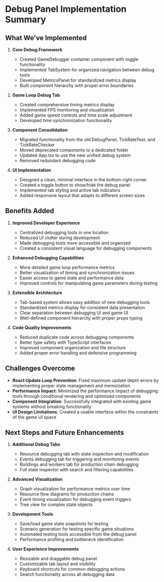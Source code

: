 # Debug Panel Implementation Summary

## What We've Implemented

1. **Core Debug Framework**
   - Created GameDebugger container component with toggle functionality
   - Implemented TabSystem for organized navigation between debug tools
   - Developed MetricsPanel for standardized metrics display
   - Built component hierarchy with proper error boundaries

2. **Game Loop Debug Tab**
   - Created comprehensive timing metrics display
   - Implemented FPS monitoring and visualization
   - Added game speed controls and time scale adjustment
   - Developed time synchronization functionality

3. **Component Consolidation**
   - Migrated functionality from the old DebugPanel, TickRateTest, and TickRateChecker
   - Moved deprecated components to a dedicated folder
   - Updated App.tsx to use the new unified debug system
   - Removed redundant debugging code

4. **UI Implementation**
   - Designed a clean, minimal interface in the bottom-right corner
   - Created a toggle button to show/hide the debug panel
   - Implemented tab styling and active tab indicators
   - Added responsive layout that adapts to different screen sizes

## Benefits Added

1. **Improved Developer Experience**
   - Centralized debugging tools in one location
   - Reduced UI clutter during development
   - Made debugging tools more accessible and organized
   - Created a consistent visual language for debugging components

2. **Enhanced Debugging Capabilities**
   - More detailed game loop performance metrics
   - Better visualization of timing and synchronization issues
   - Easier access to game state and performance data
   - Improved controls for manipulating game parameters during testing

3. **Extensible Architecture**
   - Tab-based system allows easy addition of new debugging tools
   - Standardized metrics display for consistent data presentation
   - Clear separation between debugging UI and game UI
   - Well-defined component hierarchy with proper props typing

4. **Code Quality Improvements**
   - Reduced duplicate code across debugging components
   - Better type safety with TypeScript interfaces
   - Improved component organization and file structure
   - Added proper error handling and defensive programming

## Challenges Overcome

- **React Update Loop Prevention**: Fixed maximum update depth errors by implementing proper state management and memoization
- **Performance Impact**: Minimized the performance impact of debugging tools through conditional rendering and optimized components
- **Component Integration**: Successfully integrated with existing game systems without breaking functionality
- **UI Design Limitations**: Created a usable interface within the constraints of the game UI space

## Next Steps and Future Enhancements

1. **Additional Debug Tabs**
   - Resource debugging tab with state inspection and modification
   - Events debugging tab for triggering and monitoring events
   - Buildings and workers tab for production chain debugging
   - Full state inspector with search and filtering capabilities

2. **Advanced Visualization**
   - Graph visualization for performance metrics over time
   - Resource flow diagrams for production chains
   - Event timing visualization for debugging event triggers
   - Tree view for complex state objects

3. **Development Tools**
   - Save/load game state snapshots for testing
   - Scenario generation for testing specific game situations
   - Automated testing tools accessible from the debug panel
   - Performance profiling and bottleneck identification

4. **User Experience Improvements**
   - Resizable and draggable debug panel
   - Customizable tab layout and visibility
   - Keyboard shortcuts for common debugging actions
   - Search functionality across all debugging data